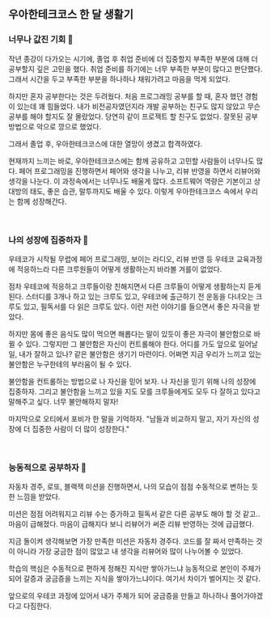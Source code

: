 ## 우아한테크코스 한 달 생활기

### 너무나 값진 기회 💎

작년 종강이 다가오는 시기에, 졸업 후 취업 준비에 더 집중할지 부족한 부분에 대해 더 공부할지 깊은 고민을 했다. 취업 준비를 하기에는 너무 부족한 부분이 많다고 판단했다. 그래서 시간을 두고 부족한 부분을
하나하나 채워가려고 마음을 먹게 되었다.

하지만 혼자 공부한다는 것은 두려웠다. 처음 프로그래밍 공부를 할 때, 혼자 했던 경험이 있는데 꽤 힘들었다. 내가 비전공자였던지라 개발 공부하는 친구도 많지 않았고 무슨 공부를 해야 할지도 잘
몰랐었다. 당연히 같이 프로젝트 할 친구도 없었다. 잘못된 공부 방법으로 악으로 깡으로 했었다.

그래서 졸업 후, 우아한테크코스에 대한 열망이 생겼고 합격하였다.

현재까지 느끼는 바로, 우아한테크코스에는 함께 공유하고 고민할 사람들이 너무나도 많다. 페어 프로그래밍을 진행하면서 페어와 생각을 나누고, 리뷰 반영을 하면서 리뷰어와 생각을 나눈다. 이 과정속에서는 너무나도 배울게
많다. 소프트웨어 역량은 기본이고 상대방의 태도, 좋은 습관, 말투까지도 배울 수 있다. 이렇게 우아한테크코스 속에서 우리는 함께 성장해간다.

<br/>

### 나의 성장에 집중하자 💪

우테코가 시작될 무렵에 페어 프로그래밍, 보이는 라디오, 리뷰 반영 등 우테코 교육과정에 적응하느라 다른 크루원들이 어떻게 생활하는지 바라볼 겨를이 없었다.

점차 우테코에 적응하고 크루들이랑 친해지면서 다른 크루들이 어떻게 생활하는지 듣게 된다. 스터디를 3개나 하고 있는 크루도 있고, 우테코에 출근하기 전 운동을 다녀오는 크루도 있고, 필독서를 다 읽은 크루도
있다. 이런 저런 이야기를 들으면서 좋은 자극을 받았다.

하지만 몸에 좋은 음식도 많이 먹으면 해롭다는 말이 있듯이 좋은 자극이 불안함으로 바뀔 수 있다. 그렇지만 그 불안함은 자신이 컨트롤해야 한다. 어디를 가도 앞으로 일어날 일, 내가 잘하고 있나? 같은 불안함은
생기기 마련이다. 어쩌면 지금 우리가 느끼고 있는 불안함은 누구한테의 부러움이 될 수 있다.

불안함을 컨트롤하는 방법으로 나 자신을 믿어 보자. 나 자신을 믿기 위해 나의 성장에 집중하자. 그리고 불안함을 느끼고 있을 지도 모를 크루들에게도 모두 다 잘하고 있다고 말해주고 싶다. 너무 불안해하지 말자!

마지막으로 오티에서 포비가 한 말을 기억하자. "남들과 비교하지 말고, 자기 자신의 성장에 더 집중한 사람이 더 많이 성장한다."

<br/>

### 능동적으로 공부하자 🤔

자동차 경주, 로또, 블랙잭 미션을 진행하면서, 나의 모습이 점점 수동적으로 변하는 듯한 느낌을 받았다.

미션은 점점 어려워지고 리뷰 수는 증가하고 필독서 같은 다른 공부도 해야 할 것 같고.. 마음이 급해졌다. 마음이 급해지다 보니 리뷰어가 써준 리뷰 반영하는 것에 급급했다.

지금 돌이켜 생각해보면 가장 만족한 미션은 자동차 경주다. 코드를 잘 짜서 만족하는 것이 아니라 가장 궁금한 점이 많았고 내 생각을 리뷰어와 많이 나누어볼 수 있었다.

학습의 핵심은 수동적으로 편하게 정해진 지식만 쌓아가느냐 능동적으로 본인이 주체가 되어 갈증과 궁금증을 느끼는 지식을 쌓아가느냐이다. 여기서 차이가 벌어지는 것 같다.

앞으로의 우테코 과정에 있어서 내가 주체가 되어 궁금증을 만들고 하나하나 풀어가야겠다고 다짐한다.
